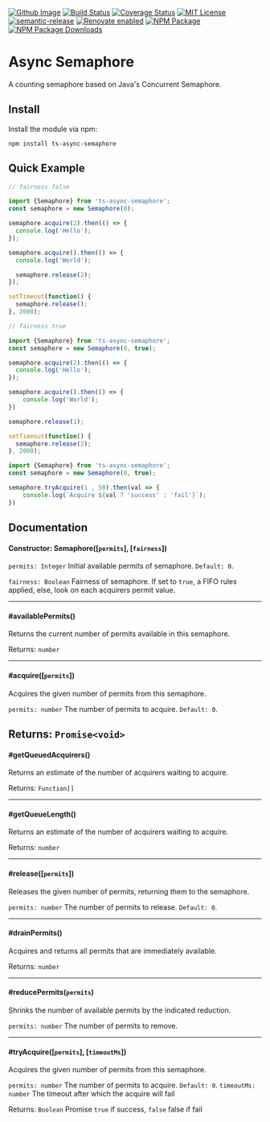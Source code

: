 [![Github Image][github-image]][github-url]
[![Build Status][build-status-image]][build-status-url]
[![Coverage Status][coverage-image]][coverage-url]
[![MIT License][license-image]][license-url]
[![semantic-release][semantic-release-image]][semantic-release-url]
[![Renovate enabled][renovate-image]][renovate-url]
[![NPM Package][npm-version-image]][npm-url]
[![NPM Package Downloads][npm-downloads-image]][npm-url]
# Async Semaphore

A counting semaphore based on Java's Concurrent Semaphore.

## Install

Install the module via npm:

    npm install ts-async-semaphore

## Quick Example

```typescript
// fairness false

import {Semaphore} from 'ts-async-semaphore';
const semaphore = new Semaphore(0);

semaphore.acquire(2).then(() => {
  console.log('Hello');
});

semaphore.acquire().then(() => {
  console.log('World');

  semaphore.release(2);
});

setTimeout(function() {
  semaphore.release();
}, 2000);

```

```typescript
// fairness true

import {Semaphore} from 'ts-async-semaphore';
const semaphore = new Semaphore(0, true);

semaphore.acquire(2).then(() => {
  console.log('Hello');
});

semaphore.acquire().then(() => {
    console.log('World');
})

semaphore.release(1);

setTimeout(function() {
  semaphore.release(2);
}, 2000);

```

```typescript
import {Semaphore} from 'ts-async-semaphore';
const semaphore = new Semaphore(0, true);

semaphore.tryAcquire(1 , 50).then(val => {
    console.log(`Acquire ${val ? 'success' : 'fail'}`);
})

```

## Documentation

#### Constructor: Semaphore([`permits`], [`fairness`])

`permits: Integer` Initial available permits of semaphore. `Default: 0`.

`fairness: Boolean` Fairness of semaphore. If set to `true`, a FIFO rules applied, else, look on each acquirers permit value.

---

#### #availablePermits()

Returns the current number of permits available in this semaphore.

Returns: `number`

---

#### #acquire([`permits`])

Acquires the given number of permits from this semaphore.

`permits: number` The number of permits to acquire. `Default: 0`.

Returns: `Promise<void>`
---

#### #getQueuedAcquirers()

Returns an estimate of the number of acquirers waiting to acquire.

Returns: `Function[]`

---

#### #getQueueLength()

Returns an estimate of the number of acquirers waiting to acquire.

Returns: `number`

---

#### #release([`permits`])

Releases the given number of permits, returning them to the semaphore.

`permits: number` The number of permits to release. `Default: 0`.

---

#### #drainPermits()

Acquires and returns all permits that are immediately available.

Returns: `number`

---

#### #reducePermits(`permits`)

Shrinks the number of available permits by the indicated reduction.

`permits: number` The number of permits to remove.

---

#### #tryAcquire([`permits`], [`timeoutMs`])

Acquires the given number of permits from this semaphore.

`permits: number` The number of permits to acquire. `Default: 0`.
`timeoutMs: number` The timeout after which the acquire will fail

Returns: `Boolean` Promise `true` if success, `false` false if fail

[github-image]: https://repository-images.githubusercontent.com/174854938/43fd2380-7682-11e9-92bf-8d162736f579
[github-url]: https://repository-images.githubusercontent.com/174854938/43fd2380-7682-11e9-92bf-8d162736f579
[license-image]: http://img.shields.io/badge/license-MIT-blue.svg?style=flat
[license-url]: LICENSE
[build-status-image]: https://circleci.com/gh/skrtheboss/ts-async-semaphore/tree/master.svg?style=svg
[build-status-url]: https://circleci.com/gh/skrtheboss/ts-async-semaphore/tree/master
[coverage-image]: https://codecov.io/gh/skrtheboss/ts-async-semaphore/branch/master/graph/badge.svg
[coverage-url]: https://codecov.io/gh/skrtheboss/ts-async-semaphore
[renovate-image]: https://img.shields.io/badge/renovate-enabled-brightgreen.svg
[renovate-url]: https://renovatebot.com/
[semantic-release-image]: https://img.shields.io/badge/%20%20%F0%9F%93%A6%F0%9F%9A%80-semantic--release-e10079.svg
[semantic-release-url]: https://github.com/semantic-release/semantic-release
[npm-url]: https://npmjs.org/package/ts-async-semaphore
[npm-version-image]: http://img.shields.io/npm/v/ts-async-semaphore.svg?style=flat
[npm-downloads-image]: http://img.shields.io/npm/dm/ts-async-semaphore.svg?style=flat
